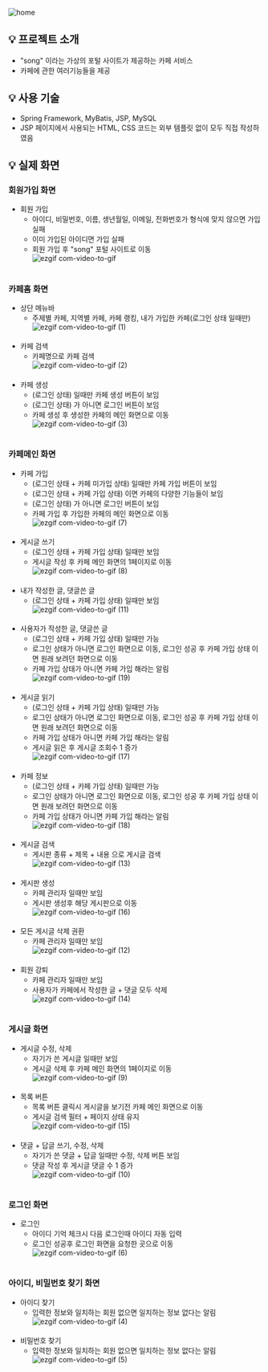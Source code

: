 ![home](https://github.com/Song-Mins/song_cafe/assets/130220205/bf65646c-b499-45b0-b164-d935a18c5f72)

## 💡 프로젝트 소개
- "song" 이라는 가상의 포털 사이트가 제공하는 카페 서비스
- 카페에 관한 여러기능들을 제공
  <br/>

## 💡 사용 기술
- Spring Framework, MyBatis, JSP, MySQL
- JSP 페이지에서 사용되는 HTML, CSS 코드는 외부 템플릿 없이 모두 직접 작성하였음
  <br/>

## 💡 실제 화면
### 회원가입 화면
- 회원 가입
    - 아이디, 비밀번호, 이름, 생년월일, 이메일, 전화번호가 형식에 맞지 않으면 가입 실패
    - 이미 가입된 아이디면 가입 실패
    - 회원 가입 후 "song" 포털 사이트로 이동      
      ![ezgif com-video-to-gif](https://github.com/Song-Mins/song_cafe/assets/130220205/3e1427a2-5684-4a51-9f5a-b6653cb6d720)

#

### 카페홈 화면
- 상단 메뉴바
    - 주제별 카페, 지역별 카페, 카페 랭킹, 내가 가입한 카페(로그인 상태 일때만)   
      ![ezgif com-video-to-gif (1)](https://github.com/Song-Mins/song_cafe/assets/130220205/ad59e59c-4407-4845-becd-6402ffbf341b)

####

- 카페 검색
    -  카페명으로 카페 검색   
       ![ezgif com-video-to-gif (2)](https://github.com/Song-Mins/song_cafe/assets/130220205/b3357067-38bd-4e4b-a163-0991903339ee)

####

- 카페 생성
    - (로그인 상태) 일때만 카페 생성 버튼이 보임
    - (로그인 상태) 가 아니면 로그인 버튼이 보임
    - 카페 생성 후 생성한 카페의 메인 화면으로 이동    
      ![ezgif com-video-to-gif (3)](https://github.com/Song-Mins/song_cafe/assets/130220205/984a35e5-2269-410e-aff0-b6660306a926)

#

### 카페메인 화면
- 카페 가입
    - (로그인 상태 + 카페 미가입 상태) 일때만 카페 가입 버튼이 보임
    - (로그인 상태 + 카페 가입 상태) 이면 카페의 다양한 기능들이 보임
    - (로그인 상태) 가 아니면 로그인 버튼이 보임
    - 카페 가입 후 가입한 카페의 메인 화면으로 이동       
      ![ezgif com-video-to-gif (7)](https://github.com/Song-Mins/song_cafe/assets/130220205/d1d03906-5da0-431c-bfdc-297ec364e389)

####

- 게시글 쓰기
    - (로그인 상태 + 카페 가입 상태) 일때만 보임
    - 게시글 작성 후 카페 메인 화면의 1페이지로 이동        
      ![ezgif com-video-to-gif (8)](https://github.com/Song-Mins/song_cafe/assets/130220205/1b1d751c-f610-4e3d-bf7d-92f9d3953ea1)

####

- 내가 작성한 글, 댓글쓴 글
    - (로그인 상태 + 카페 가입 상태) 일때만 보임    
      ![ezgif com-video-to-gif (11)](https://github.com/Song-Mins/song_cafe/assets/130220205/90fdbc80-7fd7-4ad2-860a-1afc0ed4bb48)

####

- 사용자가 작성한 글, 댓글쓴 글
    - (로그인 상태 + 카페 가입 상태) 일때만 가능
    - 로그인 상태가 아니면 로그인 화면으로 이동, 로그인 성공 후 카페 가입 상태 이면 원래 보려던 화면으로 이동
    - 카페 가입 상태가 아니면 카페 가입 해라는 알림   
      ![ezgif com-video-to-gif (19)](https://github.com/Song-Mins/song_cafe/assets/130220205/cacbe8de-aa08-47a2-9737-be12817d7548)

####

- 게시글 읽기
    - (로그인 상태 + 카페 가입 상태) 일때만 가능
    - 로그인 상태가 아니면 로그인 화면으로 이동, 로그인 성공 후 카페 가입 상태 이면 원래 보려던 화면으로 이동
    - 카페 가입 상태가 아니면 카페 가입 해라는 알림
    - 게시글 읽은 후 게시글 조회수 1 증가      
      ![ezgif com-video-to-gif (17)](https://github.com/Song-Mins/song_cafe/assets/130220205/607142e7-6ea6-49c0-b680-574c8aa2ccf1)

####

- 카페 정보
    - (로그인 상태 + 카페 가입 상태) 일때만 가능
    - 로그인 상태가 아니면 로그인 화면으로 이동, 로그인 성공 후 카페 가입 상태 이면 원래 보려던 화면으로 이동
    - 카페 가입 상태가 아니면 카페 가입 해라는 알림   
      ![ezgif com-video-to-gif (18)](https://github.com/Song-Mins/song_cafe/assets/130220205/bcb24ec7-9f3d-4040-b9fc-18140ac65842)

####

- 게시글 검색
    - 게시판 종류 + 제목 + 내용 으로 게시글 검색    
      ![ezgif com-video-to-gif (13)](https://github.com/Song-Mins/song_cafe/assets/130220205/7c42de80-d31b-4a9e-8fa3-5b874217acdb)

####

- 게시판 생성
    - 카페 관리자 일때만 보임
    - 게시판 생성후 해당 게시판으로 이동    
      ![ezgif com-video-to-gif (16)](https://github.com/Song-Mins/song_cafe/assets/130220205/b14e91b4-16a0-42a7-bf12-3626a2d0000d)

####

- 모든 게시글 삭제 권환
    - 카페 관리자 일때만 보임    
      ![ezgif com-video-to-gif (12)](https://github.com/Song-Mins/song_cafe/assets/130220205/8da9c4b6-a15e-4f7e-8998-7c1a839485ac)

####

- 회원 강퇴
    - 카페 관리자 일때만 보임
    - 사용자가 카페에서 작성한 글 + 댓글 모두 삭제    
      ![ezgif com-video-to-gif (14)](https://github.com/Song-Mins/song_cafe/assets/130220205/6c55d264-0a73-4d27-9e09-a52423e4c393)

#

### 게시글 화면
- 게시글 수정, 삭제
    - 자기가 쓴 게시글 일때만 보임
    - 게시글 삭제 후 카페 메인 화면의 1페이지로 이동    
      ![ezgif com-video-to-gif (9)](https://github.com/Song-Mins/song_cafe/assets/130220205/80508744-ecb1-470d-937b-fba842a7a8b9)

####

- 목록 버튼
    - 목록 버튼 클릭시 게시글을 보기전 카페 메인 화면으로 이동
    - 게시글 검색 필터 + 페이지 상태 유지   
      ![ezgif com-video-to-gif (15)](https://github.com/Song-Mins/song_cafe/assets/130220205/638d1a0c-5e96-4c01-b41d-ef37cd15e6c4)

####

- 댓글 + 답글 쓰기, 수정, 삭제
    - 자기가 쓴 댓글 + 답글 일때만 수정, 삭제 버튼 보임
    - 댓글 작성 후 게시글 댓글 수 1 증가    
      ![ezgif com-video-to-gif (10)](https://github.com/Song-Mins/song_cafe/assets/130220205/cb38e915-6791-445d-a013-a2935a5472fb)

#

### 로그인 화면
- 로그인
    - 아이디 기억 체크시 다음 로그인때 아이디 자동 입력
    - 로그인 성공후 로그인 화면을 요청한 곳으로 이동      
      ![ezgif com-video-to-gif (6)](https://github.com/Song-Mins/song_cafe/assets/130220205/bbb8a078-308c-4d08-b85f-fa7256557005)

#

### 아이디, 비밀번호 찾기 화면
- 아이디 찾기
    - 입력한 정보와 일치하는 회원 없으면 일치하는 정보 없다는 알림    
      ![ezgif com-video-to-gif (4)](https://github.com/Song-Mins/song_cafe/assets/130220205/29044bc8-0531-4fd0-9f13-8ceaa83f3700)

####

- 비밀번호 찾기
    - 입력한 정보와 일치하는 회원 없으면 일치하는 정보 없다는 알림   
      ![ezgif com-video-to-gif (5)](https://github.com/Song-Mins/song_cafe/assets/130220205/a750afc7-6b2e-4f35-a01c-05fbc5fed106)
